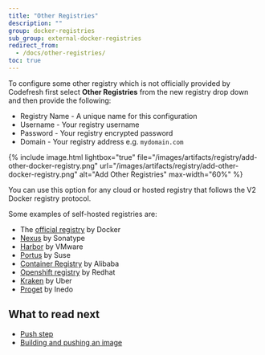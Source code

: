 ```yaml
---
title: "Other Registries"
description: ""
group: docker-registries
sub_group: external-docker-registries
redirect_from:
  - /docs/other-registries/
toc: true
---
```

To configure some other registry which is not officially provided by Codefresh first select **Other Registries** from the new registry drop down and then provide the following:

* Registry Name - A unique name for this configuration
* Username - Your registry username
* Password - Your registry encrypted password
* Domain - Your registry address e.g. `mydomain.com`

{% include image.html lightbox="true" file="/images/artifacts/registry/add-other-docker-registry.png" url="/images/artifacts/registry/add-other-docker-registry.png" alt="Add Other Registries" max-width="60%" %}

You can use this option for any cloud or hosted registry that follows the V2 Docker registry protocol.

Some examples of self-hosted registries are:

* The [official registry](https://github.com/docker/distribution) by Docker
* [Nexus](https://www.sonatype.com/nexus-repository-sonatype) by Sonatype
* [Harbor](https://goharbor.io/) by VMware
* [Portus](http://port.us.org/) by Suse
* [Container Registry](https://www.alibabacloud.com/product/container-registry) by Alibaba
* [Openshift registry](https://www.openshift.com/) by Redhat
* [Kraken](https://github.com/uber/kraken) by Uber
* [Proget](https://inedo.com/proget) by Inedo

## What to read next

* [Push step]({{site.baseurl}}/docs/codefresh-yaml/steps/push/)
* [Building and pushing an image]({{site.baseurl}}/docs/yaml-examples/examples/build-and-push-an-image/)
